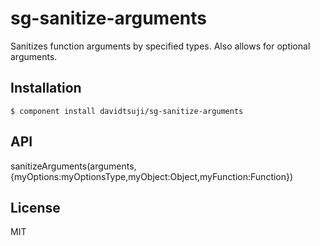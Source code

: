 
# sg-sanitize-arguments

  Sanitizes function arguments by specified types. Also allows for optional arguments.

## Installation

    $ component install davidtsuji/sg-sanitize-arguments

## API

   sanitizeArguments(arguments, {myOptions:myOptionsType,myObject:Object,myFunction:Function})

## License

  MIT